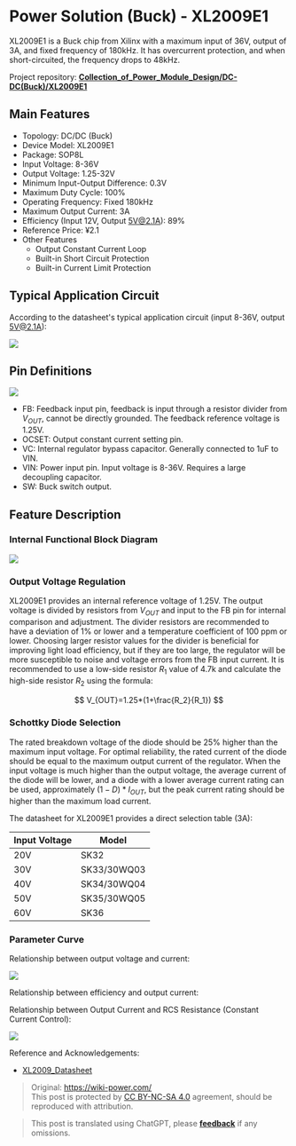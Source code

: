 # Power Solution (Buck) - XL2009E1

XL2009E1 is a Buck chip from Xilinx with a maximum input of 36V, output of 3A, and fixed frequency of 180kHz. It has overcurrent protection, and when short-circuited, the frequency drops to 48kHz.

Project repository: [**Collection_of_Power_Module_Design/DC-DC(Buck)/XL2009E1**](<https://github.com/linyuxuanlin/Collection_of_Power_Module_Design/tree/main/DC-DC(Buck)/XL2009E1>)

## Main Features

- Topology: DC/DC (Buck)
- Device Model: XL2009E1
- Package: SOP8L
- Input Voltage: 8-36V
- Output Voltage: 1.25-32V
- Minimum Input-Output Difference: 0.3V
- Maximum Duty Cycle: 100%
- Operating Frequency: Fixed 180kHz
- Maximum Output Current: 3A
- Efficiency (Input 12V, Output 5V@2.1A): 89%
- Reference Price: ¥2.1
- Other Features
  - Output Constant Current Loop
  - Built-in Short Circuit Protection
  - Built-in Current Limit Protection

## Typical Application Circuit

According to the datasheet's typical application circuit (input 8-36V, output 5V@2.1A):

![](https://wiki-media-1253965369.cos.ap-guangzhou.myqcloud.com/img/20220407103157.png)

## Pin Definitions

![](https://wiki-media-1253965369.cos.ap-guangzhou.myqcloud.com/img/20220407065806.png)

- FB: Feedback input pin, feedback is input through a resistor divider from $V_{OUT}$, cannot be directly grounded. The feedback reference voltage is 1.25V.
- OCSET: Output constant current setting pin.
- VC: Internal regulator bypass capacitor. Generally connected to 1uF to VIN.
- VIN: Power input pin. Input voltage is 8-36V. Requires a large decoupling capacitor.
- SW: Buck switch output.

## Feature Description

### Internal Functional Block Diagram

![](https://wiki-media-1253965369.cos.ap-guangzhou.myqcloud.com/img/20220407070413.png)

### Output Voltage Regulation

XL2009E1 provides an internal reference voltage of 1.25V. The output voltage is divided by resistors from $V_{OUT}$ and input to the FB pin for internal comparison and adjustment. The divider resistors are recommended to have a deviation of 1% or lower and a temperature coefficient of 100 ppm or lower. Choosing larger resistor values for the divider is beneficial for improving light load efficiency, but if they are too large, the regulator will be more susceptible to noise and voltage errors from the FB input current. It is recommended to use a low-side resistor $R_1$ value of 4.7k and calculate the high-side resistor $R_2$ using the formula:

$$
V_{OUT}=1.25*(1+\frac{R_2}{R_1})
$$

### Schottky Diode Selection

The rated breakdown voltage of the diode should be 25% higher than the maximum input voltage. For optimal reliability, the rated current of the diode should be equal to the maximum output current of the regulator. When the input voltage is much higher than the output voltage, the average current of the diode will be lower, and a diode with a lower average current rating can be used, approximately $(1-D) * I_{OUT}$, but the peak current rating should be higher than the maximum load current.

The datasheet for XL2009E1 provides a direct selection table (3A):

| Input Voltage | Model       |
| ------------- | ----------- |
| 20V           | SK32        |
| 30V           | SK33/30WQ03 |
| 40V           | SK34/30WQ04 |
| 50V           | SK35/30WQ05 |
| 60V           | SK36        |

### Parameter Curve

Relationship between output voltage and current:

![](https://wiki-media-1253965369.cos.ap-guangzhou.myqcloud.com/img/20220407100229.png)

Relationship between efficiency and output current:

Relationship between Output Current and RCS Resistance (Constant Current Control):

![](https://wiki-media-1253965369.cos.ap-guangzhou.myqcloud.com/img/20220407103033.png)

Reference and Acknowledgements:

- [XL2009_Datasheet](https://datasheet.lcsc.com/lcsc/1806111754_XLSEMI-XL2009E1_C73335.pdf)

> Original: <https://wiki-power.com/>  
> This post is protected by [CC BY-NC-SA 4.0](https://creativecommons.org/licenses/by/4.0/deed.en) agreement, should be reproduced with attribution.

> This post is translated using ChatGPT, please [**feedback**](https://github.com/linyuxuanlin/Wiki_MkDocs/issues/new) if any omissions.
